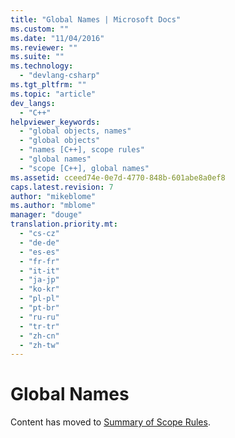 ```yaml
---
title: "Global Names | Microsoft Docs"
ms.custom: ""
ms.date: "11/04/2016"
ms.reviewer: ""
ms.suite: ""
ms.technology: 
  - "devlang-csharp"
ms.tgt_pltfrm: ""
ms.topic: "article"
dev_langs: 
  - "C++"
helpviewer_keywords: 
  - "global objects, names"
  - "global objects"
  - "names [C++], scope rules"
  - "global names"
  - "scope [C++], global names"
ms.assetid: cceed74e-0e7d-4770-848b-601abe8a0ef8
caps.latest.revision: 7
author: "mikeblome"
ms.author: "mblome"
manager: "douge"
translation.priority.mt: 
  - "cs-cz"
  - "de-de"
  - "es-es"
  - "fr-fr"
  - "it-it"
  - "ja-jp"
  - "ko-kr"
  - "pl-pl"
  - "pt-br"
  - "ru-ru"
  - "tr-tr"
  - "zh-cn"
  - "zh-tw"
---
```

# Global Names
Content has moved to  [Summary of Scope Rules](/visual-cpp/cpp/summary-of-scope-rules).